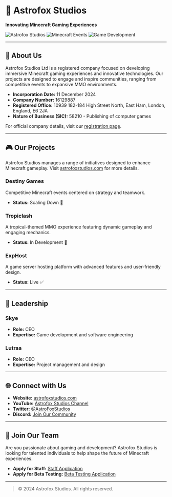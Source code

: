 # 🌌 **Astrofox Studios**

**Innovating Minecraft Gaming Experiences**

![Astrofox Studios](https://img.shields.io/badge/Astrofox_Studios-blue?style=flat-square)
![Minecraft Events](https://img.shields.io/badge/Minecraft_Events-Destiny_Games-purple?style=flat-square)
![Game Development](https://img.shields.io/badge/Game_Development-Tropiclash-green?style=flat-square)

---

## 🏢 **About Us**

Astrofox Studios Ltd is a registered company focused on developing immersive Minecraft gaming experiences and innovative technologies. Our projects are designed to engage and inspire communities, ranging from competitive events to expansive MMO environments.  

- **Incorporation Date:** 11 December 2024  
- **Company Number:** 16129887  
- **Registered Office:** 10939 182-184 High Street North, East Ham, London, England, E6 2JA  
- **Nature of Business (SIC):** 58210 - Publishing of computer games  

For official company details, visit our [registration page](https://find-and-update.company-information.service.gov.uk/company/16129887).  

---

## 🎮 **Our Projects**

Astrofox Studios manages a range of initiatives designed to enhance Minecraft gameplay. Visit [astrofoxstudios.com](https://astrofoxstudios.com) for more details.  

### **Destiny Games**  
Competitive Minecraft events centered on strategy and teamwork.  
- **Status:** Scaling Down 🚧  

### **Tropiclash**  
A tropical-themed MMO experience featuring dynamic gameplay and engaging mechanics.  
- **Status:** In Development 🔨  

### **ExpHost**  
A game server hosting platform with advanced features and user-friendly design.  
- **Status:** Live ✅  

---

## 👥 **Leadership**

### **Skye**  
- **Role:** CEO  
- **Expertise:** Game development and software engineering  

### **Lutraa**  
- **Role:** CEO  
- **Expertise:** Project management and design  

---

## 🌐 **Connect with Us**

- **Website:** [astrofoxstudios.com](https://astrofoxstudios.com)  
- **YouTube:** [Astrofox Studios Channel](https://www.youtube.com/channel/UCamVCCPTcTfXqHCOJp5i0Fw)  
- **Twitter:** [@AstroFoxStudios](https://twitter.com/AstroFoxStudios)  
- **Discord:** [Join Our Community](https://discord.gg/aDHpp2fQn3)  

---

## 🚀 **Join Our Team**

Are you passionate about gaming and development? Astrofox Studios is looking for talented individuals to help shape the future of Minecraft experiences.  

- **Apply for Staff:** [Staff Application](https://forms.gle/JTfJMNg5rS5i38rD9)  
- **Apply for Beta Testing:** [Beta Testing Application](https://forms.gle/7yPBY7xNvz63aLCM8)  

---

> &copy; 2024 Astrofox Studios. All rights reserved.  
